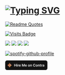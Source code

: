 # [![Typing SVG](https://readme-typing-svg.demolab.com?font=DotGothic16&weight=800&pause=1000&color=020802&width=435&lines=Freelance+Web+Developer)](https://git.io/typing-svg) 

[![Readme Quotes](https://quotes-github-readme.vercel.app/api?type=horizontal)](https://github.com/zakimzf)

[![Visits Badge](https://badges.pufler.dev/visits/zakimzf/zakimzf)](https://badges.pufler.dev)

[![](https://img.shields.io/badge/-Gmail-%23181717?style=flat-square&logo=gmail)](https://mail.google.com/mail/?view=cm&fs=1&to=zaki.faiz4@gmail.com&su=Hire+Me)
[![](https://img.shields.io/badge/-Telegram-%23181717?style=flat-square&logo=telegram)](https://telegram/zakimzf)
[![](https://img.shields.io/badge/-Twitter-%231DA1F2?style=flat-square&logo=twitter&logoColor=ffffff)](https://twitter.com/Faiz4Md)
[![](https://img.shields.io/badge/-Linkedin-blue?style=flat-square&logo=Linkedin&logoColor=white&link=https://www.linkedin.com/in/mohammed-z-6146a3111/)](https://www.linkedin.com/in/mohammed-z-6146a3111/)

[![spotify-github-profile](https://spotify-github-profile.vercel.app/api/view?uid=eixvlqdj5qtm1tphi12vbjwwd&cover_image=true&theme=default&show_offline=false&background_color=121212&interchange=false&bar_color_cover=false)](https://github.com/kittinan/spotify-github-profile)

 [![Contra Badge](https://github.com/zakimzf/zakimzf/blob/main/hiremeoncontra-light1.png)](https://on.contra.com/gfjRmg)

